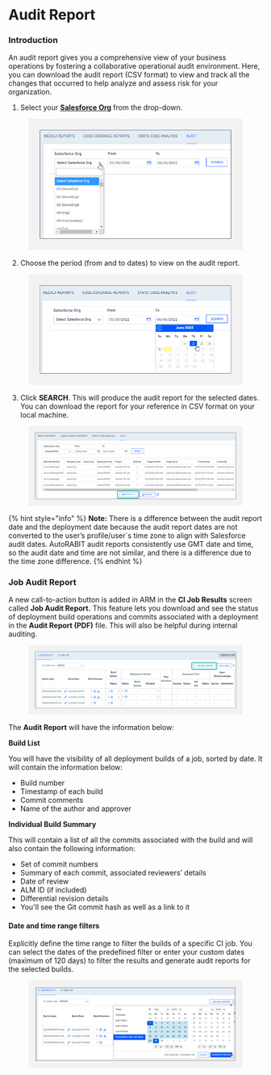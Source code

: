 # Audit Report

### Introduction <a href="#introduction" id="introduction"></a>

An audit report gives you a comprehensive view of your business operations by fostering a collaborative operational audit environment. Here, you can download the audit report (CSV format) to view and track all the changes that occurred to help analyze and assess risk for your organization.

1. Select your [**Salesforce Org**](arm-administration/registration/salesforce-org/) from the drop-down.

<figure><img src="../../.gitbook/assets/image (47) (1).png" alt="" width="563"><figcaption></figcaption></figure>

2. Choose the period (from and to dates) to view on the audit report.

<figure><img src="../../.gitbook/assets/image (48) (1).png" alt="" width="563"><figcaption></figcaption></figure>

3. Click **SEARCH**. This will produce the audit report for the selected dates. You can download the report for your reference in CSV format on your local machine.

<figure><img src="../../.gitbook/assets/image (49) (1).png" alt=""><figcaption></figcaption></figure>

{% hint style="info" %}
**Note:** There is a difference between the audit report date and the deployment date because the audit report dates are not converted to the user’s profile/user\`s time zone to align with Salesforce audit dates. AutoRABIT audit reports consistently use GMT date and time, so the audit date and time are not similar, and there is a difference due to the time zone difference.
{% endhint %}

### **Job Audit Report** <a href="#job-audit-report" id="job-audit-report"></a>

A new call-to-action button is added in ARM in the **CI Job Results** screen called **Job Audit Report.** This feature lets you download and see the status of deployment build operations and commits associated with a deployment in the **Audit Report (PDF)** file. This will also be helpful during internal auditing.

<figure><img src="../../.gitbook/assets/image (50) (1).png" alt=""><figcaption></figcaption></figure>

The **Audit Report** will have the information below:&#x20;

**Build List**

You will have the visibility of all deployment builds of a job, sorted by date. It will contain the information below:

* Build number
* Timestamp of each build
* Commit comments
* Name of the author and approver

**Individual Build Summary**

This will contain a list of all the commits associated with the build and will also contain the following information:&#x20;

* Set of commit numbers
* Summary of each commit, associated reviewers’ details
* Date of review
* ALM ID (if included)
* Differential revision details
* You'll see the Git commit hash as well as a link to it

#### **Date and time range filters** <a href="#date-and-time-range-filters" id="date-and-time-range-filters"></a>

Explicitly define the time range to filter the builds of a specific CI job. You can select the dates of the predefined filter or enter your custom dates (maximum of 120 days) to filter the results and generate audit reports for the selected builds.

<figure><img src="../../.gitbook/assets/image (51) (1).png" alt=""><figcaption></figcaption></figure>
